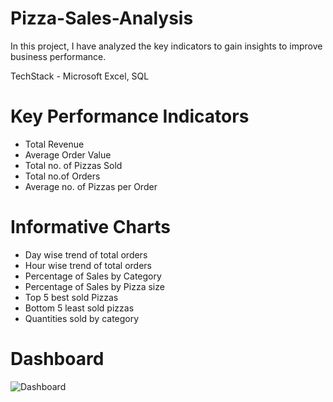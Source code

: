 # Pizza-Sales-Analysis

In this project, I have analyzed the key indicators to gain insights to improve business performance.

TechStack - Microsoft Excel, SQL

# Key Performance Indicators

- Total Revenue
- Average Order Value
- Total no. of Pizzas Sold
- Total no.of Orders
- Average no. of Pizzas per Order

# Informative Charts

- Day wise trend of total orders
- Hour wise trend of total orders
- Percentage of Sales by Category
- Percentage of Sales by Pizza size
- Top 5 best sold Pizzas
- Bottom 5 least sold pizzas
- Quantities sold by category

# Dashboard

![Dashboard](https://github.com/Pranav-S-Bhoge/Pizza-Sales-Analysis/assets/155958759/b988a4b5-fe5a-46d9-b74e-e72261602603)
